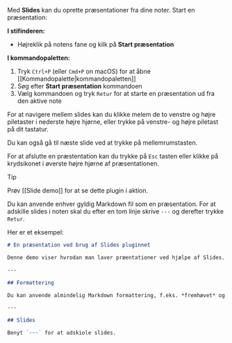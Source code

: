 Med **Slides** kan du oprette præsentationer fra dine noter. Start en præsentation:

**I stifinderen:**

- Højreklik på notens fane og kilk på **Start præsentation**

**I kommandopaletten:**

1. Tryk `Ctrl+P` (eller `Cmd+P` on macOS) for at åbne [[Kommandopalette|kommandopaletten]]
2. Søg efter **Start præsentation** kommandoen
3. Vælg kommandoen og tryk `Retur` for at starte en præsentation ud fra den aktive note

For at navigere mellem slides kan du klikke melem de to venstre og højre piletaster i nederste højre hjørne, eller trykke på venstre- og højre piletast på dit tastatur.

Du kan også gå til næste slide ved at trykke på mellemrumstasten.

For at afslutte en præstentation kan du trykke på `Esc` tasten eller klikke på krydsikonet i øverste højre hjørne af præsentationen.

> [!tip]
> Prøv [[Slide demo]] for at se dette plugin i aktion.

Du kan anvende enhver gyldig Markdown fil som en præsentation. For at adskille slides i noten skal du efter en tom linje skrive `---` og derefter trykke `Retur`.

Her er et eksempel:

```md
# En præsentation ved brug af Slides pluginnet

Denne demo viser hvrodan man laver præentationer ved hjælpe af Slides.

---

## Formattering

Du kan anvende almindelig Markdown formattering, f.eks. *fremhævet* og **fed** tekst.

---

## Slides

Benyt `---` for at adskiole slides.
```
